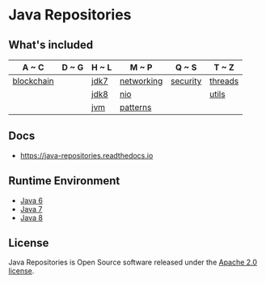 # Java Repositories

## What's included
A ~ C | D ~ G | H ~ L | M ~ P | Q ~ S | T ~ Z
----|----|----|----|----|----
| [blockchain](blockchain/README.md) |  | [jdk7](jdk7/README.md) | [networking](networking/README.md) | [security](security/README.md) | [threads](threads/README.md)
|  |  | [jdk8](jdk8/README.md) | [nio](nio/README.md) |  | [utils](utils/README.md)
|  |  | [jvm](jvm/README.md) | [patterns](patterns/README.md) |  | 

## Docs
- https://java-repositories.readthedocs.io

## Runtime Environment
- [Java 6](http://www.oracle.com/technetwork/java/javase/downloads/jdk6downloads-1902814.html)
- [Java 7](http://www.oracle.com/technetwork/java/javase/downloads/jdk7-downloads-1880260.html)
- [Java 8](http://www.oracle.com/technetwork/java/javase/downloads/jdk8-downloads-2133151.html)

## License
Java Repositories is Open Source software released under the [Apache 2.0 license](http://www.apache.org/licenses/LICENSE-2.0.html).